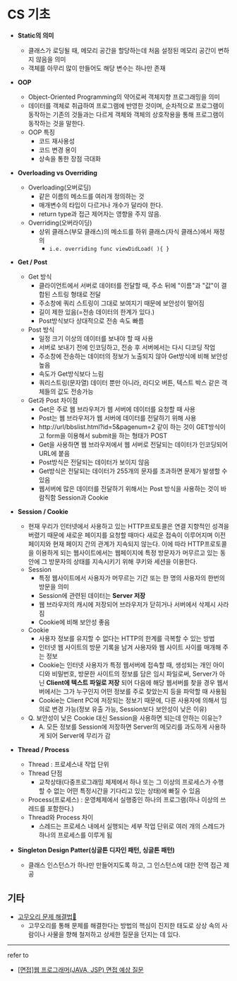 # CS 기초
- **Static의 의미**
  - 클래스가 로딩될 때, 메모리 공간을 할당하는데 처음 설정된 메모리 공간이 변하지 않음을 의미
  - 객체를 아무리 많이 만들어도 해당 변수는 하나만 존재

- **OOP**
  - Object-Oriented Programming의 약어로써 객체지향 프로그래밍을 의미
  - 데이터를 객체로 취급하여 프로그램에 반영한 것이며, 순차적으로 프로그램이 동작하는 기존의 것들과는 다르게 객체와 객체의 상호작용을 통해 프로그램이 동작하는 것을 말한다.
  - OOP 특징
    - 코드 재사용성
    - 코드 변경 용이
    - 상속을 통한 장점 극대화
- **Overloading vs Overriding**
  - Overloading(오버로딩)
    - 같은 이름의 메소드를 여러개 정의하는 것
    - 매개변수의 타입이 다르거나 개수가 달라야 한다.
    - return type과 접근 제어자는 영향을 주지 않음.
  - Overriding(오버라이딩)
    - 상위 클래스(부모 클래스)의 메소드를 하위 클래스(자식 클래스)에서 재정의
      - ```i.e. overriding func viewDidLoad( ){ }```
- **Get /  Post**
  - Get 방식
    - 클라이언트에서 서버로 데이터를 전달할 때, 주소 뒤에 "이름"과 "값"이 결합된 스트링 형태로 전달
    - 주소창에 쿼리 스트링이 그대로 보여지기 때문에 보안성이 떨어짐
    - 길이 제한 있음(=전송 데이터의 한계가 있다.)
    - Post방식보다 상대적으로 전송 속도 빠름
  - Post 방식
    - 일정 크기 이상의 데이터를 보내야 할 때 사용
    - 서버로 보내기 전에 인코딩하고, 전송 후 서버에서는 다시 디코딩 작업
    - 주소창에 전송하는 데이터의 정보가 노출되지 않아 Get방식에 비해 보안성 높음
    - 속도가 Get방식보다 느림
    - 쿼리스트링(문자열) 데이터 뿐만 아니라, 라디오 버튼, 텍스트 박스 같은 객체들의 값도 전송가능
  - Get과 Post 차이점
    - Get은 주로 웹 브라우저가 웹 서버에 데이터를 요청할 때 사용
    - Post는 웹 브라우저가 웹 서버에 데이터를 전달하기 위해 사용
    - http://url/bbslist.html?id=5&pagenum=2 같이 하는 것이 GET방식이고 form을 이용해서 submit을 하는 형태가 POST
    - Get을 사용하면 웹 브라우저에서 웹 서버로 전달되는 데이터가 인코딩되어 URL에 붙음
    - Post방식은 전달되는 데이터가 보이지 않음
    - Get방식은 전달되는 데이터가 255개의 문자를 초과하면 문제가 발생할 수 있음  
    - 웹서버에 많은 데이터를 전달하기 위해서는 Post 방식을 사용하는 것이 바람직함
    Session과 Cookie

- **Session / Cookie**
  - 현재 우리가 인터넷에서 사용하고 있는 HTTP프로토콜은 연결 지향적인 성격을 버렸기 때문에 새로운 페이지를 요청할 때마다 새로운 접속이 이루어지며 이전 페이지와 현재 페이지 간의 관계가 지속되지 않는다. 이에 따라 HTTP프로토콜을 이용하게 되는 웹사이트에서는 웹페이지에 특정 방문자가 머무르고 있는 동안에 그 방문자의 상태를 지속시키기 위해 쿠키와 세션을 이용한다.
  - Session
    - 특정 웹사이트에서 사용자가 머무르는 기간 또는 한 명의 사용자의 한번의 방문을 의미
    - Session에 관련된 데이터는 **Server 저장**
    - 웹 브라우저의 캐시에 저장되어 브라우저가 닫히거나 서버에서 삭제시 사라짐
    - Cookie에 비해 보안성 좋음
  - Cookie
    - 사용자 정보를 유지할 수 없다는 HTTP의 한계를 극복할 수 있는 방법
    - 인터넷 웹 사이트의 방문 기록을 남겨 사용자와 웹 사이트 사이를 매개해 주는 정보
    - Cookie는 인터넷 사용자가 특정 웹서버에 접속할 때, 생성되는 개인 아이디와 비밀번호, 방문한 사이트의 정보를 담은 임시 파일로써,
      Server가 아닌 **Client에 텍스트 파일로 저장** 되어 다음에 해당 웹서버를 찾을 경우 웹서버에서는 그가 누구인지 어떤 정보를 주로 찾았는지 등을 파악할 때 사용됨
    - Cookie는 Client PC에 저장되는 정보기 때문에, 다른 사용자에 의해서 임의로 변경 가능(정보 유출 가능, Session보다 보안성이 낮은 이유)
  - Q. 보안성이 낮은 Cookie 대신 Session을 사용하면 되는데 안하는 이유는?
    - A. 모든 정보를 Session에 저장하면 Server의 메모리를 과도하게 사용하게 되어 Server에 무리가 감
- **Thread / Process**
  - Thread : 프로세스내 작업 단위
  - Thread 단점
    - 교착상태(다중프로그래밍 체제에서 하나 또는 그 이상의 프로세스가 수행 할 수 없는 어떤 특정시간을 기다리고 있는 상태)에 빠질 수 있음
  - Process(프로세스) : 운영체제에서 실행중인 하나의 프로그램(하나 이상의 쓰레드를 포함한다.)
  - Thread와 Process 차이
    - 스레드는 프로세스 내에서 실행되는 세부 작업 단위로 여러 개의 스레드가 하나의 프로세스를 이루게 됨
- **Singleton Design Patter(싱글톤 디자인 패턴, 싱글톤 패턴)**
  - 클래스 인스턴스가 하나만 만들어지도록 하고, 그 인스턴스에 대한 전역 접근 제공
  


## 기타
- [고무오리 문제 해결법🐤](http://wikibook.co.kr/article/rubber-duck-problem-solving/)
  - 고무오리를 통해 문제를 해결한다는 방법의 핵심이 진지한 태도로 상상 속의 사람이나 사물을 향해 철저하고 상세한 질문을 던지는 데 있다.



---
refer to
- [[면접]웹 프로그래머(JAVA, JSP) 면접 예상 질문](http://hahahoho5915.tistory.com/16?category=660341)

